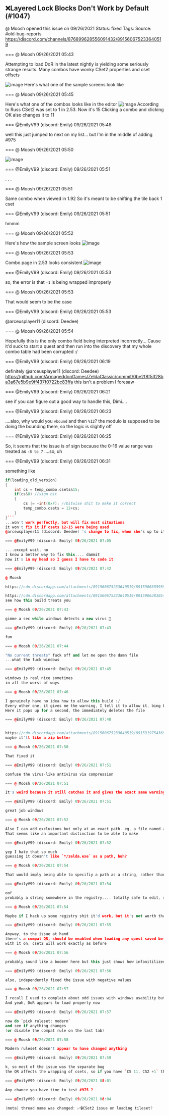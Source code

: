 ## ❌Layered Lock Blocks Don't Work by Default (#1047)
@ Moosh opened this issue on 09/26/2021
Status: fixed
Tags: 
Source: #old-bug-reports https://discord.com/channels/876899628556091432/891560675233640519


=== @ Moosh 09/26/2021 05:43

Attempting to load DoR in the latest nightly is yielding some seriously strange results. Many combos have wonky CSet2 properties and cset offsets

![image](https://cdn.discordapp.com/attachments/891560675233640519/891560706888044614/unknown.png?ex=65e40e1c&is=65d1991c&hm=09bda0189891cad3e4f2d9a769dcb3b8059f64a7258d2b7fde9e7a65845cc497&)
Here's what one of the sample screens look like

=== @ Moosh 09/26/2021 05:45

Here's what one of the combos looks like in the editor
![image](https://cdn.discordapp.com/attachments/891560675233640519/891561046127558666/unknown.png?ex=65e40e6d&is=65d1996d&hm=1eaaf3618aaefd529d0f94ec2ec83dd5d6636f2ea6dc6480e69a3aea84eb01a7&)
According to Russ CSet2 was set to 1 in 2.53. Now it's 15
Clicking a combo and clicking OK also changes it to 11

=== @EmilyV99 (discord: Emily) 09/26/2021 05:48

well this just jumped to next on my list... but I'm in the middle of adding #975

=== @ Moosh 09/26/2021 05:50


![image](https://cdn.discordapp.com/attachments/891560675233640519/891562470446096444/unknown.png?ex=65e40fc1&is=65d19ac1&hm=683d3b70fa92014114790561d58386289aa329af06b9565c2f6142a269027ce7&)

=== @EmilyV99 (discord: Emily) 09/26/2021 05:51

. . .

=== @ Moosh 09/26/2021 05:51

Same combo when viewed in 1.92
So it's meant to be shifting the tile back 1 cset

=== @EmilyV99 (discord: Emily) 09/26/2021 05:51

hmmm

=== @ Moosh 09/26/2021 05:52

Here's how the sample screen looks
![image](https://cdn.discordapp.com/attachments/891560675233640519/891562747521798205/unknown.png?ex=65e41003&is=65d19b03&hm=6e70377abeefc6b320236cd3395347746eba1d4b296974115403e49e574b71fb&)

=== @ Moosh 09/26/2021 05:53

Combo page in 2.53 looks consistent
![image](https://cdn.discordapp.com/attachments/891560675233640519/891563003126886480/unknown.png?ex=65e41040&is=65d19b40&hm=d7b872d86254562369a2ecc2397fc6cf335a3a3aed1d3e4b0f8d95c1ba9a7daa&)

=== @EmilyV99 (discord: Emily) 09/26/2021 05:53

so, the error is that `-1` is being wrapped improperly

=== @ Moosh 09/26/2021 05:53

That would seem to be the case

=== @EmilyV99 (discord: Emily) 09/26/2021 05:53

@arceusplayer11 (discord: Deedee)

=== @ Moosh 09/26/2021 05:54

Hopefully this is the only combo field being interpreted incorrectly...
Cause it'd suck to start a quest and then run into the discovery that my whole combo table had been corrupted :/

=== @EmilyV99 (discord: Emily) 09/26/2021 06:19

definitely @arceusplayer11 (discord: Deedee) https://github.com/ArmageddonGames/ZeldaClassic/commit/0be2f8f5328ba3a67e5b9e9ff437f0722bc83ffa
this isn't a problem I foresaw

=== @EmilyV99 (discord: Emily) 09/26/2021 06:21

see if you can figure out a good way to handle this, Dimi....

=== @EmilyV99 (discord: Emily) 09/26/2021 06:23

....also, why would you `vbound` and then `%12`? the modulo is supposed to be doing the bounding there, so the logic is slightly off

=== @EmilyV99 (discord: Emily) 09/26/2021 06:25

So, it seems that the issue is of sign
because the 0-16 value range
was treated as `-8 to 7`
....so, uh

=== @EmilyV99 (discord: Emily) 09/26/2021 06:31

something like
```cpp
if(loading_old_version)
{
    int cs = temp_combo.csets&15;
    if(cs&8) //sign bit
    {
        cs |= ~int(0xF); //bitwise shit to make it correct
        temp_combo.csets = 12+cs;
    }
}```
...won't work perfectly, but will fix most situations
it won't fix it if csets 12-15 were being used
@arceusplayer11 (discord: Deedee) 's change to fix, when she's up to it

=== @EmilyV99 (discord: Emily) 09/26/2021 07:05

....except wait, no
I know a better way to fix this.... dammit
now it's in my head so I guess I have to code it

=== @EmilyV99 (discord: Emily) 09/26/2021 07:42

@ Moosh

https://cdn.discordapp.com/attachments/891560675233640519/891590635595919420/zelda.exe?ex=65e429fc&is=65d1b4fc&hm=2c7dc7456be467e0fc78c31b7a48cc3ba564d6afcec54bfda925233692f09286&

https://cdn.discordapp.com/attachments/891560675233640519/891590638305431582/zquest.exe?ex=65e429fd&is=65d1b4fd&hm=7afb72309941e8caf8b64a16118fe6fed7ae04fc40c3df63e691bb5694526909&
see how this build treats you

=== @ Moosh 09/26/2021 07:43

gimme a sec while windows detects a new virus 🤦

=== @EmilyV99 (discord: Emily) 09/26/2021 07:43

fun

=== @ Moosh 09/26/2021 07:44

"No current threats" fuck off and let me open the damn file
...what the fuck windows

=== @EmilyV99 (discord: Emily) 09/26/2021 07:45

windows is real nice sometimes
in all the worst of ways

=== @ Moosh 09/26/2021 07:46

I genuinely have no idea how to allow this build :/
Every other one, it gives me the warning, I tell it to allow it, bing bong goodbye
Here it pops up for a second, the immediately deletes the file

=== @EmilyV99 (discord: Emily) 09/26/2021 07:48


https://cdn.discordapp.com/attachments/891560675233640519/891591975436951583/Release.zip?ex=65e42b3b&is=65d1b63b&hm=c8dde36d7c8f478aec0e317c5ef69ea273c59cbab27d94a92fc2fc86da19c6b4&
maybe it'll like a zip better

=== @ Moosh 09/26/2021 07:50

That fixed it

=== @EmilyV99 (discord: Emily) 09/26/2021 07:51

confuse the virus-like antivirus via compression

=== @ Moosh 09/26/2021 07:51

It's weird because it still catches it and gives the exact same warning, but doesn't auto delete if it's in a zip

=== @EmilyV99 (discord: Emily) 09/26/2021 07:51

great job windows

=== @ Moosh 09/26/2021 07:52

Also I can add exclusions but only at an exact path. eg, a file named zelda.exe in my downloads folder but not any file named zelda.exe
That seems like an important distinction to be able to make

=== @EmilyV99 (discord: Emily) 09/26/2021 07:52

yep I hate that so much
guessing it doesn't like `*/zelda.exe` as a path, huh?

=== @ Moosh 09/26/2021 07:54

That would imply being able to specifiy a path as a string, rather than with a file picker dialogue 🤔

=== @EmilyV99 (discord: Emily) 09/26/2021 07:54

oof
probably a string somewhere in the registry.... totally safe to edit, right?

=== @ Moosh 09/26/2021 07:54

Maybe if I hack up some registry shit it'd work, but it's not worth that level of effort

=== @EmilyV99 (discord: Emily) 09/26/2021 07:55

Anyway, to the issue at hand
there's a compat QR, should be enabled when loading any quest saved before *this build*
with it on, cset2 will work exactly as before

=== @ Moosh 09/26/2021 07:56

probably sound like a boomer here but this just shows how infanitilized tech is becoming.

=== @EmilyV99 (discord: Emily) 09/26/2021 07:56

also, independently fixed the issue with negative values

=== @ Moosh 09/26/2021 07:57

I recall I used to complain about odd issues with windows usability but at least back then they could trust the user to use their own shit
And yeah, DoR appears to load properly now

=== @EmilyV99 (discord: Emily) 09/26/2021 07:57

now do `pick ruleset: modern`
and see if anything changes
(or disable the compat rule on the last tab)

=== @ Moosh 09/26/2021 07:58

Modern ruleset doesn't appear to have changed anything

=== @EmilyV99 (discord: Emily) 09/26/2021 07:59

k, so most of the issue was the separate bug
the QR affects the wrapping of csets, so if you have `CS 11, CS2 +1` that will go to `CS 12` in old quests, but `CS 0` in new quests

=== @EmilyV99 (discord: Emily) 09/26/2021 08:01

Any chance you have time to test #975 ?

=== @EmilyV99 (discord: Emily) 09/26/2021 08:04

(meta) thread name was changed: ✅🔒CSet2 issue on loading tileset?
